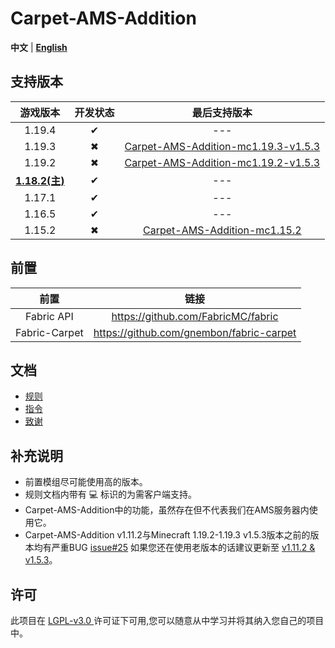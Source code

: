 # Carpet-AMS-Addition

**中文** | [**English**](README_en.md)

## 支持版本

|         游戏版本         | 开发状态 |                                                     最后支持版本                                                      |
|:--------------------:|:----:|:---------------------------------------------------------------------------------------------------------------:|
|        1.19.4        |  ✔   |                                                       ---                                                       |
|        1.19.3        |  ✖   | [Carpet-AMS-Addition-mc1.19.3-v1.5.3](https://github.com/Minecraft-AMS/Carpet-AMS-Addition/releases/tag/v1.11.2%26v1.5.3) |
|        1.19.2        |  ✖   | [Carpet-AMS-Addition-mc1.19.2-v1.5.3](https://github.com/Minecraft-AMS/Carpet-AMS-Addition/releases/tag/v1.11.2%26v1.5.3) |
| **<u>1.18.2(主)</u>** |  ✔   |                                                       ---                                                       |
|        1.17.1        |  ✔   |                                                       ---                                                       |
|        1.16.5        |  ✔   |                                                       ---                                                       |
|        1.15.2        |  ✖   |          [ Carpet-AMS-Addition-mc1.15.2](https://github.com/1024-byteeeee/Carpet-AMS-Addition-1.15.2)           |


## 前置
|      前置       |                    链接                    |
|:-------------:|:----------------------------------------:|
|  Fabric API   |    https://github.com/FabricMC/fabric    |
| Fabric-Carpet | https://github.com/gnembon/fabric-carpet |

## 文档

- [规则](/readme_folder/rules_cn.md)
- [指令](/readme_folder/commands_cn.md)
- [致谢](/readme_folder/thanks_cn.md)

## 补充说明
- 前置模组尽可能使用高的版本。
- 规则文档内带有 💻 标识的为需客户端支持。
- Carpet-AMS-Addition中的功能，虽然存在但不代表我们在AMS服务器内使用它。
- Carpet-AMS-Addition v1.11.2与Minecraft 1.19.2-1.19.3 v1.5.3版本之前的版本均有严重BUG [issue#25](https://github.com/Minecraft-AMS/Carpet-AMS-Addition/issues/25) 如果您还在使用老版本的话建议更新至 [v1.11.2 & v1.5.3](https://github.com/Minecraft-AMS/Carpet-AMS-Addition/releases/tag/v1.11.2%26v1.5.3)。

## 许可
此项目在 [ LGPL-v3.0 ](https://choosealicense.com/licenses/lgpl-3.0/) 许可证下可用,您可以随意从中学习并将其纳入您自己的项目中。
